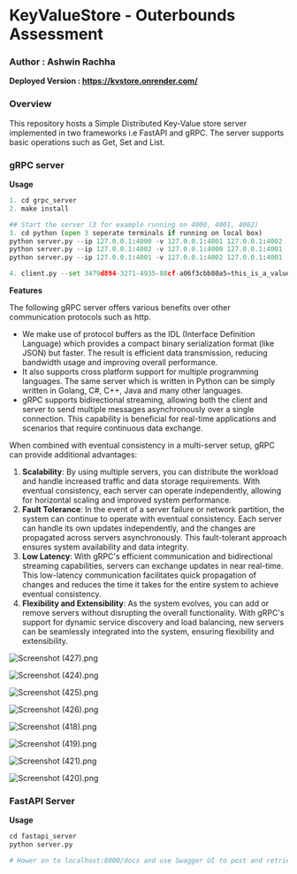 # KeyValueStore - Outerbounds Assessment 
### Author : Ashwin Rachha

**Deployed Version : https://kvstore.onrender.com/**

### Overview

This repository hosts a Simple Distributed  Key-Value store server implemented in two frameworks i.e FastAPI and gRPC. The server supports basic operations such as Get, Set and List.

### gRPC server

**********Usage**********

```python
1. cd grpc_server
2. make install

## Start the server (3 for example running on 4000, 4001, 4002)
3. cd python (open 3 seperate terminals if running on local box)
python server.py --ip 127.0.0.1:4000 -v 127.0.0.1:4001 127.0.0.1:4002
python server.py --ip 127.0.0.1:4002 -v 127.0.0.1:4000 127.0.0.1:4001
python server.py --ip 127.0.0.1:4001 -v 127.0.0.1:4002 127.0.0.1:4001

4. client.py --set 3479d894-3271-4935-88cf-a06f3cbb80a5=this_is_a_value --list -v
```

****************Features****************

The following gRPC server offers various benefits over other communication protocols such as http. 

- We make use of protocol buffers as the IDL (Interface Definition Language) which provides a compact binary serialization format (like JSON) but faster. The result is efficient data transmission, reducing bandwidth usage and improving overall performance.
- It also supports cross platform support for multiple programming languages. The same server which is written in Python can be simply written in Golang, C#, C++, Java and many other languages.
- gRPC supports bidirectional streaming, allowing both the client and server to send multiple messages asynchronously over a single connection. This capability is beneficial for real-time applications and scenarios that require continuous data exchange.

When combined with eventual consistency in a multi-server setup, gRPC can provide additional advantages:

1. **Scalability**: By using multiple servers, you can distribute the workload and handle increased traffic and data storage requirements. With eventual consistency, each server can operate independently, allowing for horizontal scaling and improved system performance.
2. **Fault Tolerance**: In the event of a server failure or network partition, the system can continue to operate with eventual consistency. Each server can handle its own updates independently, and the changes are propagated across servers asynchronously. This fault-tolerant approach ensures system availability and data integrity.
3. **Low Latency**: With gRPC's efficient communication and bidirectional streaming capabilities, servers can exchange updates in near real-time. This low-latency communication facilitates quick propagation of changes and reduces the time it takes for the entire system to achieve eventual consistency.
4. **Flexibility and Extensibility**: As the system evolves, you can add or remove servers without disrupting the overall functionality. With gRPC's support for dynamic service discovery and load balancing, new servers can be seamlessly integrated into the system, ensuring flexibility and extensibility.

![Screenshot (427).png](docs/Screenshot_(427).png)

![Screenshot (424).png](https://s3-us-west-2.amazonaws.com/secure.notion-static.com/70699f95-6d39-42cc-a9a1-2ed23ffc95ac/Screenshot_(424).png)

![Screenshot (425).png](https://s3-us-west-2.amazonaws.com/secure.notion-static.com/dce820ac-463c-49f0-b0d1-609a83a7a2f1/Screenshot_(425).png)

![Screenshot (426).png](https://s3-us-west-2.amazonaws.com/secure.notion-static.com/974b91d8-a4fe-43cd-a57b-e34ea876e749/Screenshot_(426).png)

![Screenshot (418).png](https://s3-us-west-2.amazonaws.com/secure.notion-static.com/91940e0f-8334-4f0f-b8fe-8cac91f6dde7/Screenshot_(418).png)

![Screenshot (419).png](https://s3-us-west-2.amazonaws.com/secure.notion-static.com/ec684cd8-b746-49df-8c13-95cebdcd5d1a/Screenshot_(419).png)

![Screenshot (421).png](https://s3-us-west-2.amazonaws.com/secure.notion-static.com/34d6c86d-e65e-4409-9763-8f396db6001c/Screenshot_(421).png)

![Screenshot (420).png](https://s3-us-west-2.amazonaws.com/secure.notion-static.com/500518d9-db80-4f47-a801-523531b5bc26/Screenshot_(420).png)

### FastAPI Server

**********Usage**********

```python
cd fastapi_server
python server.py

# Hower on to localhost:8000/docs and use Swagger UI to post and retrieve keys
```
